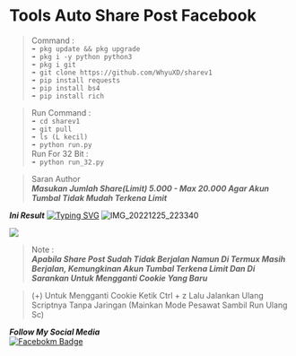 # Tools Auto Share Post Facebook  
>Command :  
```➠ pkg update && pkg upgrade```  
```➠ pkg i -y python python3```  
```➠ pkg i git```  
```➠ git clone https://github.com/WhyuXD/sharev1```  
```➠ pip install requests```  
```➠ pip install bs4```  
```➠ pip install rich```

>Run Command :      
```➠ cd sharev1```  
```➠ git pull```        
```➠ ls (L kecil)```       
```➠ python run.py```    
Run For 32 Bit :    
```➠ python run_32.py```  
  
>Saran Author   
***Masukan Jumlah Share(Limit) 5.000 - Max 20.000 Agar Akun Tumbal Tidak Mudah Terkena Limit***
>   
***Ini Result***
[![Typing SVG](https://readme-typing-svg.herokuapp.com?font=Koulen&size=25&duration=8000&color=light&center=true&vCenter=true&multiline=true&width=600&lines=Follow+And+Star+Coy😢)](https://git.io/typing-svg)
![IMG_20221225_223340](https://user-images.githubusercontent.com/121238904/209474432-5ca9e033-3eb9-4842-84fb-8d97257b6cd4.jpg)

<img src="https://gd-hbimg.huaban.com/6260d3a85707fc180552af37a11a57091016ec897fc319-byA0T0_fw658">

>Note :     
***Apabila Share Post Sudah Tidak Berjalan Namun Di Termux Masih Berjalan, Kemungkinan Akun Tumbal Terkena Limit Dan Di Sarankan Untuk Mengganti Cookie Yang Baru***

> (+) Untuk Mengganti Cookie
Ketik Ctrl + z 
Lalu Jalankan Ulang Scriptnya Tanpa Jaringan (Mainkan Mode Pesawat Sambil Run Ulang Sc)   

***Follow My Social Media***   
[![Facebokm Badge](https://img.shields.io/badge/-WahyuXD-white?style=flat&logo=Facebook&.logoColor=blue&link=https://www.facebook.com/Whyu.Xyz.404.notfound/)](https://www.facebook.com/Whyu.Xyz.404.notfound)
